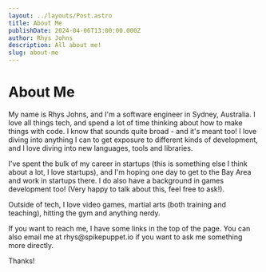 ```yaml
---
layout: ../layouts/Post.astro
title: About Me
publishDate: 2024-04-06T13:00:00.000Z
author: Rhys Johns
description: All about me!
slug: about-me
---
```


# About Me

My name is Rhys Johns, and I'm a software engineer in Sydney, Australia. I love all things tech, and spend a lot of time thinking about how to make things with code. I know that sounds quite broad - and it's meant too! I love diving into anything I can to get exposure to different kinds of development, and I love diving into new languages, tools and libraries.

I've spent the bulk of my career in startups (this is something else I think about a lot, I love startups), and I'm hoping one day to get to the Bay Area and work in startups there. I do also have a background in games development too! (Very happy to talk about this, feel free to ask!).

Outside of tech, I love video games, martial arts (both training and teaching), hitting the gym and anything nerdy.

If you want to reach me, I have some links in the top of the page. You can also email me at rhys\@spikepuppet.io if you want to ask me something more directly.

Thanks!
